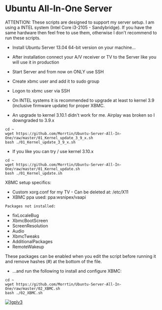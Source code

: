Ubuntu All-In-One Server
========================
ATTENTION: These scripts are designed to support my server setup.
I am using a INTEL system (Intel Core i3-2105 - Sandybridge).
If you have the same hardware then feel free to use them,
otherwise I don't recommend to run these scripts.

* Install Ubuntu Server 13.04 64-bit version on your machine...
* After installation connect your A/V receiver or TV to the Server like you will use it in production
* Start Server and from now on ONLY use SSH
* Create xbmc user and add it to sudo group
* Logon to xbmc user via SSH

* On INTEL systems it is recommended to upgrade at least to kernel 3.9 (inclusive firmware update) for proper XBMC.

* An upgrade to kernel 3.10.1 didn't work for me. Airplay was broken so I downgraded to 3.9.x
```
cd ~ 
wget https://github.com/Morrtin/Ubuntu-Server-All-In-One/raw/master/01_Kernel_update_3_9_x.sh
bash ./01_Kernel_update_3_9_x.sh
```

* If you like you can try / use kernel 3.10.x
```
cd ~ 
wget https://github.com/Morrtin/Ubuntu-Server-All-In-One/raw/master/01_Kernel_update.sh
bash ./01_Kernel_update.sh
```

XBMC setup specifics:
* Custom xorg.conf for my TV - Can be deleted at: /etc/X11
* XBMC ppa used: ppa:wsnipex/vaapi

```
Packages not installed:
```
* fixLocaleBug
* XbmcBootScreen
* ScreenResolution
* Audio
* XbmcTweaks
* AdditionalPackages
* RemoteWakeup

These packages can be enabled when you edit the script before running it and
remove hashes (#) at the bottom of the file.

* ...and run the following to install and configure XBMC:

```
cd ~ 
wget https://github.com/Morrtin/Ubuntu-Server-All-In-One/raw/master/02_XBMC.sh
bash ./02_XBMC.sh
```

[![lgplv3](https://f.cloud.github.com/assets/3521959/153710/2745bbea-7601-11e2-8b61-c8ff3ef97d32.png)](http://www.gnu.org/licenses/lgpl.txt)
